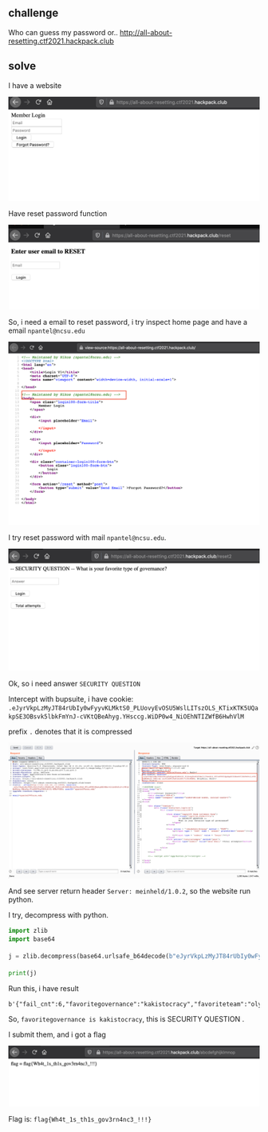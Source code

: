 ## challenge

Who can guess my password or.. http://all-about-resetting.ctf2021.hackpack.club

## solve

I have a website

![chal](./images/chal.png)

Have reset password function

![Reset password](./images/reset-password.png)

So, i need a email to reset password, i try inspect home page and have a email `npantel@ncsu.edu`

![Inspect page](./images/inspect-page.png)

I try reset password with mail `npantel@ncsu.edu`.

![npantel@ncsu.edu](./images/npantel@ncsu.edu.png)

Ok, so i need answer `SECURITY QUESTION`

Intercept with bupsuite, i have cookie: `.eJyrVkpLzMyJT84rUbIy0wFyyvKLMktS0_PLUovyEvOSU5WslLITszOLS_KTixKTK5UQakpSE3OBsvk5lbkFmYnJ-cVKtQBeAhyg.YHsccg.WiDP0w4_NiOEhNTIZWfB6HwhVlM`

prefix `.` denotes that it is compressed 

![Cookie](./images/cookie.png)

And see server return header `Server: meinheld/1.0.2`, so the website run python.

I try, decompress with python.

```py
import zlib
import base64

j = zlib.decompress(base64.urlsafe_b64decode(b"eJyrVkpLzMyJT84rUbIy0wFyyvKLMktS0_PLUovyEvOSU5WslLITszOLS_KTixKTK5UQakpSE3OBsvk5lbkFmYnJ-cVKtQBeAhyg"))

print(j)
```

Run this, i have result

```
b'{"fail_cnt":6,"favoritegovernance":"kakistocracy","favoriteteam":"olympiacos"}'
```

So, `favoritegovernance is kakistocracy`, this is SECURITY QUESTION .

I submit them, and i got a flag

![Flag](./images/flag.png)

Flag is: `flag{Wh4t_1s_th1s_gov3rn4nc3_!!!}`
